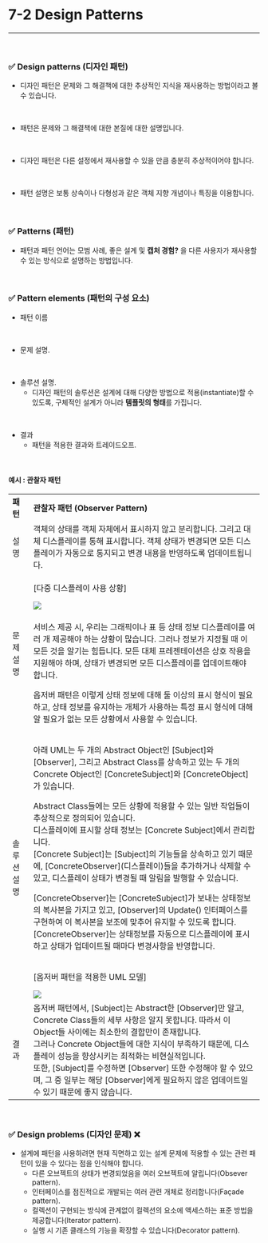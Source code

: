 # 7-2 Design Patterns
---
<br>

### ✅ Design patterns (디자인 패턴)

- 디자인 패턴은 문제와 그 해결책에 대한 추상적인 지식을 재사용하는 방법이라고 볼 수 있습니다.
<br>

- 패턴은 문제와 그 해결책에 대한 본질에 대한 설명입니다.
<br>

- 디자인 패턴은 다른 설정에서 재사용할 수 있을 만큼 충분히 추상적이어야 합니다.
<br>

- 패턴 설명은 보통 상속이나 다형성과 같은 객체 지향 개념이나 특징을 이용합니다.
<br>

### ✅ Patterns (패턴)

- 패턴과 패턴 언어는 모범 사례, 좋은 설계 및 **캡처 경험?** 을 다른 사용자가 재사용할 수 있는 방식으로 설명하는 방법입니다.
<br>

### ✅ Pattern elements (패턴의 구성 요소)

- 패턴 이름
<br>

- 문제 설명.
<br>

- 솔루션 설명.
  - 디자인 패턴의 솔루션은 설계에 대해 다양한 방법으로 적용(instantiate)할 수 있도록, 구체적인 설계가 아니라 **템플릿의 형태**를 가집니다.
<br>

- 결과
  - 패턴을 적용한 결과와 트레이드오프.
<br>

#### 예시 : 관찰자 패턴
<table>
  <tr>
    <td><b>패턴</td>
    <td><b>관찰자 패턴 (Observer Pattern)</td>
  </tr>
  <tr>
    <td>설명</td>
    <td>객체의 상태를 객체 자체에서 표시하지 않고 분리합니다. 그리고 대체 디스플레이를 통해 표시합니다. 객체 상태가 변경되면 모든 디스플레이가 자동으로 통지되고 변경 내용을 반영하도록 업데이트됩니다.</td>
  </tr>
  <tr>
    <td rowspan=2>문제 설명</td>
    <td><p>[다중 디스플레이 사용 상황]<br></p><img src = "https://i.imgur.com/94uL87r.png"></td>
  </tr>
  <tr>
    <td><p>서비스 제공 시, 우리는 그래픽이나 표 등 상태 정보 디스플레이를 여러 개 제공해야 하는 상황이 많습니다. 그러나 정보가 지정될 때 이 모든 것을 알기는 힘듭니다. 모든 대체 프레젠테이션은 상호 작용을 지원해야 하며, 상태가 변경되면 모든 디스플레이를 업데이트해야 합니다.</p>
    <p>옵저버 패턴은 이렇게 상태 정보에 대해 둘 이상의 표시 형식이 필요하고, 상태 정보를 유지하는 개체가 사용하는 특정 표시 형식에 대해 알 필요가 없는 모든 상황에서 사용할 수 있습니다.</p></td>
  </tr>
  <tr>
    <td rowspan=2>솔루션 설명</td>
    <td>
    <p>아래 UML는 두 개의 Abstract Object인 [Subject]와 [Observer], 그리고 Abstract Class를 상속하고 있는 두 개의 Concrete Object인 [ConcreteSubject]와 [ConcreteObject] 가 있습니다. 
    </p>
    <p> Abstract Class들에는 모든 상황에 적용할 수 있는 일반 작업들이 추상적으로 정의되어 있습니다. <br>
    디스플레이에 표시할 상태 정보는 [Concrete Subject]에서 관리합니다. <br>
    [Concrete Subject]는 [Subject]의 기능들을 상속하고 있기 때문에, [ConcreteObserver](디스플레이)들을 추가하거나 삭제할 수 있고, 디스플레이 상태가 변경될 때 알림을 발행할 수 있습니다.
    </p>
    <p>[ConcreteObserver]는 [ConcreteSubject]가 보내는 상태정보의 복사본을 가지고 있고, [Observer]의 Update() 인터페이스를 구현하여 이 복사본을 보조에 맞추어 유지할 수 있도록 합니다. <br>
    [ConcreteObserver]는 상태정보를 자동으로 디스플레이에 표시하고 상태가 업데이트될 때마다 변경사항을 반영합니다.</p></td>
  </tr>
  <tr>
    <td><p>[옵저버 패턴을 적용한 UML 모델]</p><img src="https://i.imgur.com/13CdB2K.png"></td>
  </tr>
  <tr>
    <td>결과</td>
    <td>옵저버 패턴에서, [Subject]는 Abstract한 [Observer]만 알고, Concrete Class들의 세부 사항은 알지 못합니다. 따라서 이 Object들 사이에는 최소한의 결합만이 존재합니다. <br>
    그러나 Concrete Object들에 대한 지식이 부족하기 때문에, 디스플레이 성능을 향상시키는 최적화는 비현실적입니다. <br>
    또한, [Subject]를 수정하면 [Observer] 또한 수정해야 할 수 있으며, 그 중 일부는 해당 [Observer]에게 필요하지 않은 업데이트일 수 있기 때문에 좋지 않습니다.</td>
  </tr>
</table>
<br>

### ✅ Design problems (디자인 문제) ❌

- 설계에 패턴을 사용하려면 현재 직면하고 있는 설계 문제에 적용할 수 있는 관련 패턴이 있을 수 있다는 점을 인식해야 합니다.
  - 다른 오브젝트의 상태가 변경되었음을 여러 오브젝트에 알립니다(Obsever pattern).
  - 인터페이스를 점진적으로 개발되는 여러 관련 개체로 정리합니다(Façade pattern).
  - 컬렉션이 구현되는 방식에 관계없이 컬렉션의 요소에 액세스하는 표준 방법을 제공합니다(Iterator pattern).
  - 실행 시 기존 클래스의 기능을 확장할 수 있습니다(Decorator pattern).
<br>
